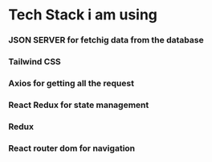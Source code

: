 # Tech Stack i am using
### JSON SERVER for fetchig data from the database
### Tailwind CSS
### Axios for getting all the request
### React Redux for state management
### Redux
### React router dom for navigation
